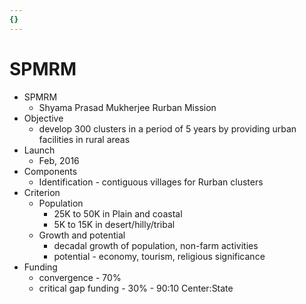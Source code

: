```yaml
---
{}
---
```

   
# SPMRM   
* SPMRM   
	* Shyama Prasad Mukherjee Rurban Mission   
* Objective   
	* develop 300 clusters in a period of 5 years by providing urban facilities in rural areas   
* Launch   
	* Feb, 2016   
* Components   
	* Identification - contiguous villages for Rurban clusters   
* Criterion   
	* Population   
		* 25K to 50K in Plain and coastal   
		* 5K to 15K in desert/hilly/tribal   
	* Growth and potential   
		* decadal growth of population, non-farm activities   
		* potential - economy, tourism, religious significance   
* Funding   
	* convergence - 70%   
	* critical gap funding - 30% - 90:10 Center:State